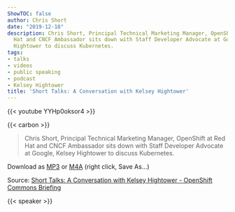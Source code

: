 ```yaml
---
ShowTOC: false
author: Chris Short
date: "2019-12-18"
description: Chris Short, Principal Technical Marketing Manager, OpenShift at Red
  Hat and CNCF Ambassador sits down with Staff Developer Advocate at Google, Kelsey
  Hightower to discuss Kubernetes.
tags:
- talks
- videos
- public speaking
- podcast
- Kelsey Hightower
title: 'Short Talks: A Conversation with Kelsey Hightower'
---
```


{{< youtube YYHp0oksor4 >}}

{{< carbon >}}

> Chris Short, Principal Technical Marketing Manager, OpenShift at Red Hat and CNCF Ambassador sits down with Staff Developer Advocate at Google, Kelsey Hightower to discuss Kubernetes.

Download as [MP3](https://cdn.chrisshort.net/chrisshort/Short-Talks-A-Conversation-with-Kelsey-Hightower-OpenShift-Commons-Briefing.mp3) or [M4A](https://cdn.chrisshort.net/chrisshort/Short-Talks-A-Conversation-with-Kelsey-Hightower-OpenShift-Commons-Briefing.m4a) (right click, Save As...)

Source: [Short Talks: A Conversation with Kelsey Hightower - OpenShift Commons Briefing](https://youtu.be/YYHp0oksor4)

{{< speaker >}}

